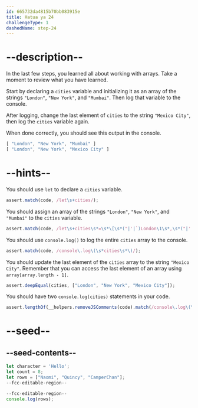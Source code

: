 ```yaml
---
id: 665732da4815b70bb083915e
title: Hatua ya 24
challengeType: 1
dashedName: step-24
---
```



# --description--

In the last few steps, you learned all about working with arrays. Take a moment to review what you have learned.

Start by declaring a `cities` variable and initializing it as an array of the strings `"London"`, `"New York"`, and `"Mumbai"`. Then log that variable to the console.

After logging, change the last element of `cities` to the string `"Mexico City"`, then log the `cities` variable again.

When done correctly, you should see this output in the console.

```js
[ "London", "New York", "Mumbai" ]
[ "London", "New York", "Mexico City" ]
```

# --hints--

You should use `let` to declare a `cities` variable.

```js
assert.match(code, /let\s+cities/);
```

You should assign an array of the strings `"London"`, `"New York"`, and `"Mumbai"` to the `cities` variable.

```js
assert.match(code, /let\s+cities\s*=\s*\[\s*("|'|`)London\1\s*,\s*("|'|`)New York\2\s*,\s*("|'|`)Mumbai\3\s*,?\s*\]/);
```

You should use `console.log()` to log the entire `cities` array to the console.

```js
assert.match(code, /console\.log\(\s*cities\s*\)/);
```

You should update the last element of the `cities` array to the string `"Mexico City"`. Remember that you can access the last element of an array using `array[array.length - 1]`.

```js
assert.deepEqual(cities, ["London", "New York", "Mexico City"]);
```

You should have two `console.log(cities)` statements in your code.

```js
assert.lengthOf(__helpers.removeJSComments(code).match(/console\.log\(\s*cities\s*\)/g), 2);
```

# --seed--

## --seed-contents--

```js
let character = 'Hello';
let count = 8;
let rows = ["Naomi", "Quincy", "CamperChan"];
--fcc-editable-region--

--fcc-editable-region--
console.log(rows);
```
